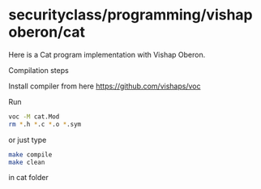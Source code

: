 # securityclass/programming/vishap oberon/cat
Here is a Cat program implementation with Vishap Oberon.


Compilation steps

Install compiler from here  https://github.com/vishaps/voc

Run
```bash
voc -M cat.Mod
rm *.h *.c *.o *.sym
```

or just type
```bash
make compile
make clean
```
in cat folder